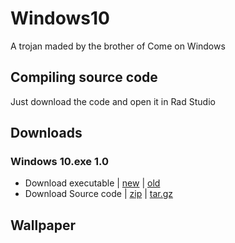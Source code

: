 # Windows10
A trojan maded by the brother of Come on Windows

## Compiling source code
Just download the code and open it in Rad Studio

## Downloads
### Windows 10.exe 1.0
- Download executable | [new]() | [old]()
- Download Source code | [zip]() | [tar.gz]()

## Wallpaper
